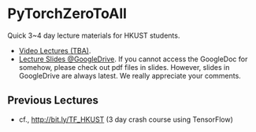 # PyTorchZeroToAll
Quick 3~4 day lecture materials for HKUST students.

* [Video Lectures (TBA)](http://bit.ly/PyTorchVideo).
* [Lecture Slides @GoogleDrive](http://bit.ly/PyTorchZeroAll).
If you cannot access the GoogleDoc for somehow, please check out pdf files in slides. However, slides in GoogleDrive are always latest. We really appreciate your comments.

## Previous Lectures 
* cf., http://bit.ly/TF_HKUST (3 day crash course using TensorFlow)
